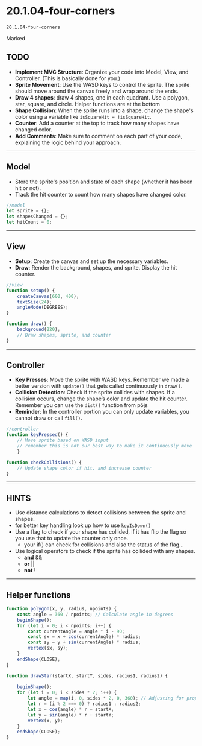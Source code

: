 # 20.1.04-four-corners
```
20.1.04-four-corners
```
Marked

## TODO
- **Implement MVC Structure**: Organize your code into Model, View, and Controller. (This is basically done for you.)
- **Sprite Movement**: Use the WASD keys to control the sprite. The sprite should move around the canvas freely and wrap around the ends.
- **Draw 4 shapes**: draw 4 shapes, one in each quadrant. Use a polygon, star, square, and circle. Helper functions are at the bottom
- **Shape Collision**: When the sprite runs into a shape, change the shape's color using a variable like `isSquareHit = !isSquareHit`.
- **Counter**: Add a counter at the top to track how many shapes have changed color.
- **Add Comments**: Make sure to comment on each part of your code, explaining the logic behind your approach.
---


## Model
- Store the sprite's position and state of each shape (whether it has been hit or not).
- Track the hit counter to count how many shapes have changed color.

```javascript
//model
let sprite = {};
let shapesChanged = {};
let hitCount = 0;
```

---

## View
- **Setup**: Create the canvas and set up the necessary variables.
- **Draw**: Render the background, shapes, and sprite. Display the hit counter.

```javascript
//view
function setup() {
    createCanvas(600, 400);
    textSize(24);
    angleMode(DEGREES);
}

function draw() {
    background(220);
    // Draw shapes, sprite, and counter
}
```

---

## Controller
- **Key Presses**: Move the sprite with WASD keys. Remember we made a better version with `update()` that gets called continuously in `draw()`.
- **Collision Detection**: Check if the sprite collides with shapes. If a collision occurs, change the shape’s color and update the hit counter. Remember you can use the `dist()` function from p5js
- **Reminder**: In the controller portion you can only update variables, you cannot draw or call `fill()`.

```javascript
//controller
function keyPressed() {
    // Move sprite based on WASD input
    // remember this is not our best way to make it continuously move
    }

function checkCollisions() {
    // Update shape color if hit, and increase counter
}
```

---

## HINTS
- Use distance calculations to detect collisions between the sprite and shapes.
- for better key handling look up how to use `keyIsDown()`
- Use a flag to check if your shape has collided, if it has flip the flag so you use that to update the counter only once.
	- your if() can check for collisions and also the status of the flag...
- Use logical operators to check if the sprite has collided with any shapes. 
	- **and** &&
 	- **or** ||
  	- **not** !	 

---

## Helper functions
```js
function polygon(x, y, radius, npoints) {
    const angle = 360 / npoints; // Calculate angle in degrees   
    beginShape();
    for (let i = 0; i < npoints; i++) {
        const currentAngle = angle * i - 90;
        const sx = x + cos(currentAngle) * radius;
        const sy = y + sin(currentAngle) * radius;
        vertex(sx, sy);
    }
    endShape(CLOSE);
}

function drawStar(startX, startY, sides, radius1, radius2) {
    
    beginShape();
    for (let i = 0; i < sides * 2; i++) {
        let angle = map(i, 0, sides * 2, 0, 360); // Adjusting for proper orientation
        let r = (i % 2 === 0) ? radius1 : radius2;
        let x = cos(angle) * r + startX;
        let y = sin(angle) * r + startY;
        vertex(x, y);
    }
    endShape(CLOSE);
}

```
